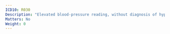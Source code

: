 ```yaml
---
ICD10: R030
Description: "Elevated blood-pressure reading, without diagnosis of hypertension"
Matters: No
Weight: 0
---
```

